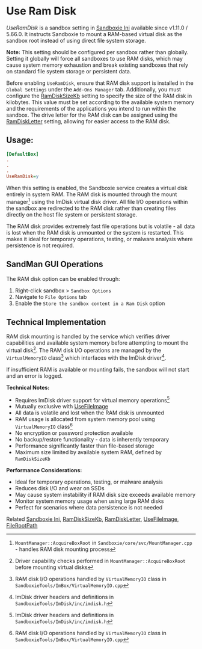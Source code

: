 # Use Ram Disk

_UseRamDisk_ is a sandbox setting in [Sandboxie Ini](SandboxieIni.md) available since v1.11.0 / 5.66.0. It instructs Sandboxie to mount a RAM-based virtual disk as the sandbox root instead of using direct file system storage.

**Note:** This setting should be configured per sandbox rather than globally. Setting it globally will force all sandboxes to use RAM disks, which may cause system memory exhaustion and break existing sandboxes that rely on standard file system storage or persistent data.

Before enabling `UseRamDisk`, ensure that RAM disk support is installed in the `Global Settings` under the `Add-Ons Manager` tab. Additionally, you must configure the [RamDiskSizeKb](RamDiskSizeKb.md) setting to specify the size of the RAM disk in kilobytes. This value must be set according to the available system memory and the requirements of the applications you intend to run within the sandbox. The drive letter for the RAM disk can be assigned using the [RamDiskLetter](RamDiskLetter.md) setting, allowing for easier access to the RAM disk.

## Usage:

```ini
[DefaultBox]
.
.
.
UseRamDisk=y
```

When this setting is enabled, the Sandboxie service creates a virtual disk entirely in system RAM. The RAM disk is mounted through the mount manager[^1] using the ImDisk virtual disk driver. All file I/O operations within the sandbox are redirected to the RAM disk rather than creating files directly on the host file system or persistent storage.

The RAM disk provides extremely fast file operations but is volatile - all data is lost when the RAM disk is unmounted or the system is restarted. This makes it ideal for temporary operations, testing, or malware analysis where persistence is not required.

## SandMan GUI Operations

The RAM disk option can be enabled through:

1. Right-click sandbox > `Sandbox Options`
2. Navigate to `File Options` tab
3. Enable the `Store the sandbox content in a Ram Disk` option

## Technical Implementation

RAM disk mounting is handled by the service which verifies driver capabilities and available system memory before attempting to mount the virtual disk[^2]. The RAM disk I/O operations are managed by the `VirtualMemoryIO` class[^3] which interfaces with the ImDisk driver[^4].

If insufficient RAM is available or mounting fails, the sandbox will not start and an error is logged.

**Technical Notes:**

- Requires ImDisk driver support for virtual memory operations[^4]
- Mutually exclusive with [UseFileImage](UseFileImage.md)
- All data is volatile and lost when the RAM disk is unmounted
- RAM usage is allocated from system memory pool using `VirtualMemoryIO` class[^3]
- No encryption or password protection available
- No backup/restore functionality - data is inherently temporary
- Performance significantly faster than file-based storage
- Maximum size limited by available system RAM, defined by `RamDiskSizeKb`

**Performance Considerations:**

- Ideal for temporary operations, testing, or malware analysis
- Reduces disk I/O and wear on SSDs
- May cause system instability if RAM disk size exceeds available memory
- Monitor system memory usage when using large RAM disks
- Perfect for scenarios where data persistence is not needed

[^1]: `MountManager::AcquireBoxRoot` in `Sandboxie/core/svc/MountManager.cpp` - handles RAM disk mounting process
[^2]: Driver capability checks performed in `MountManager::AcquireBoxRoot` before mounting virtual disks
[^3]: RAM disk I/O operations handled by `VirtualMemoryIO` class in `SandboxieTools/ImBox/VirtualMemoryIO.cpp`
[^4]: ImDisk driver headers and definitions in `SandboxieTools/ImDisk/inc/imdisk.h`

Related [Sandboxie Ini](SandboxieIni.md), [RamDiskSizeKb](RamDiskSizeKb.md), [RamDiskLetter](RamDiskLetter.md), [UseFileImage](UseFileImage.md), [FileRootPath](FileRootPath.md)